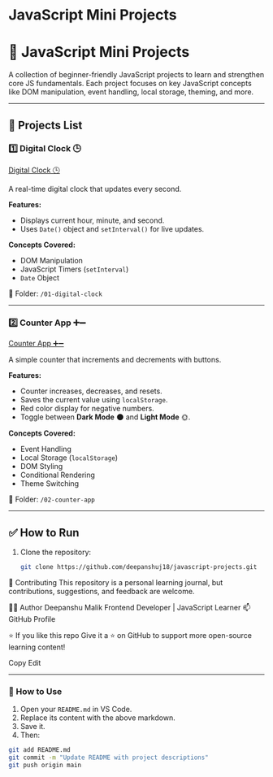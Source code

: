﻿# JavaScript Mini Projects
 # 🚀 JavaScript Mini Projects

A collection of beginner-friendly JavaScript projects to learn and strengthen core JS fundamentals. Each project focuses on key JavaScript concepts like DOM manipulation, event handling, local storage, theming, and more.

---

## 📁 Projects List

### 1️⃣ Digital Clock 🕒
[Digital Clock 🕒](./01-digital-clock/digital-clock.html)


A real-time digital clock that updates every second.

**Features:**
- Displays current hour, minute, and second.
- Uses `Date()` object and `setInterval()` for live updates.

**Concepts Covered:**
- DOM Manipulation
- JavaScript Timers (`setInterval`)
- `Date` Object

📁 Folder: `/01-digital-clock`

---

### 2️⃣ Counter App ➕➖
[Counter App ➕➖](./02-counter-app/index.html)

A simple counter that increments and decrements with buttons.

**Features:**
- Counter increases, decreases, and resets.
- Saves the current value using `localStorage`.
- Red color display for negative numbers.
- Toggle between **Dark Mode** 🌑 and **Light Mode** 🌞.

**Concepts Covered:**
- Event Handling
- Local Storage (`localStorage`)
- DOM Styling
- Conditional Rendering
- Theme Switching

📁 Folder: `/02-counter-app`

---

## ✅ How to Run

1. Clone the repository:
   ```bash
   git clone https://github.com/deepanshuj18/javascript-projects.git
🙌 Contributing
This repository is a personal learning journal, but contributions, suggestions, and feedback are welcome.

👨‍💻 Author
Deepanshu Malik
Frontend Developer | JavaScript Learner
📫 GitHub Profile

⭐️ If you like this repo
Give it a ⭐ on GitHub to support more open-source learning content!

Copy
Edit

---

### 🔧 How to Use

1. Open your `README.md` in VS Code.
2. Replace its content with the above markdown.
3. Save it.
4. Then:

```bash
git add README.md
git commit -m "Update README with project descriptions"
git push origin main
